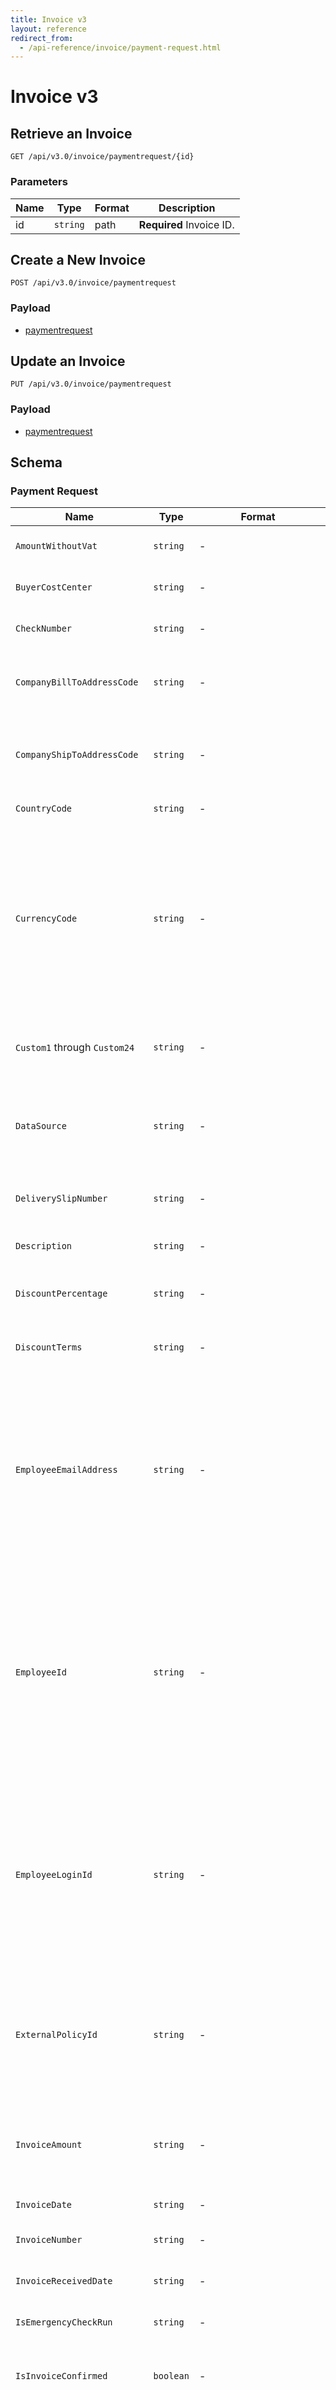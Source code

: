 ```yaml
---
title: Invoice v3
layout: reference
redirect_from:
  - /api-reference/invoice/payment-request.html
---
```


# Invoice v3

## Retrieve an Invoice <a name="get"></a>

```
GET /api/v3.0/invoice/paymentrequest/{id}
```

### Parameters

Name|Type|Format|Description
---|---|---|---
id|`string`|path|**Required** Invoice ID.

## Create a New Invoice <a name="post"></a>

```
POST /api/v3.0/invoice/paymentrequest
```

### Payload

* [paymentrequest](#schema-paymentRequest)

## Update an Invoice <a name="put"></a>

```
PUT /api/v3.0/invoice/paymentrequest
```

### Payload

* [paymentrequest](#schema-paymentRequest)

## Schema <a name="schema"></a>

### <a name="schema-paymentRequest"></a>Payment Request

Name|Type|Format|Description
---|---|---|---
`AmountWithoutVat`|`string`|-|The net amount of the invoice (excluding VAT).
`BuyerCostCenter`|`string`|-|The company defined center responsible for the Invoice.
`CheckNumber`|`string`|-|Check number of the payment made to the vendor.
`CompanyBillToAddressCode`|`string`|-|The code which identifies the company location to which the vendor billed the invoice.
`CompanyShipToAddressCode`|`string`|-|The code which identifies the company location to which the vendor shipped items listed in the invoice.
`CountryCode`|`string`|-|**Required** The country code.
`CurrencyCode`|`string`|-|The 3-letter ISO 4217 currency code for the invoice currency. Examples: `USD` - US dollars; `BRL` - Brazilian real; `CAD` - Canadian dollar; `CHF` - Swiss franc; `EUR` - Euro; `GBO` - Pound sterling; `HKD` - Hong Kong dollar; `INR` - Indian rupee; `MXN` - Mexican peso; `NOK` - Norwegian krone; `SEK` - Swedish krona.
`Custom1` through `Custom24`|`string`|-|The details from the Custom fields. These may not have data, depending on configuration.
`DataSource`|`string`|-|A code which indicates the method used to created the Invoice. Use GET /invoice/localizeddata to translate the code into text.
`DeliverySlipNumber`|`string`|-|The delivery slip number associated with receiving receipt.
`Description`|`string`|-|User entered description of the Invoice.
`DiscountPercentage`|`string`|-|The discount from the supplier if the discount terms are met.
`DiscountTerms`|`string`|-|The NET discount terms with a supplier when discounts apply.
`EmployeeEmailAddress`|`string`|-|The email address of the employee to whom the invoice should be assigned. Not evaluated if EmployeeLoginId or EmployeeId match an employee. This value is required if none of the following are provided: `LedgerCode`; `EmployeeLoginId`, `EmployeeId`; `PurchaseOrderNumber`; `ExternalPolicyId`.
`EmployeeId`|`string`|-|The company ID of the employee to whom the invoice should be assigned. Has precedence over `EmployeeEmail`; not evaluated if `EmployeeLoginId` matches an employee. This value is required if none of the following are provided: `LedgerCode`; `EmployeeLoginId`; `EmployeeEmail`; `PurchaseOrderNumber`; `ExternalPolicyId`.
`EmployeeLoginId`|`string`|-|The login ID of the employee to whom the invoice should be assigned. Has precedence over `EmployeeId` and `EmployeeEmail`. This value is required if none of the following are provided: `LedgerCode`; `EmployeeId`; `EmployeeEmail`; `PurchaseOrderNumber`; `ExternalPolicyId`.
`ExternalPolicyId`|`string`|-|The external policy ID of the Invoice. This value is required if none of the following are provided: `LedgerCode`; `EmployeeLoginId`, `EmployeeId`; `EmployeeEmail`; `PurchaseOrderNumber`.
`InvoiceAmount`|`string`|-|**Required** User-entered value representing the total invoice amount, used to calculate amount remaining on the line item page.
`InvoiceDate`|`string`|-|The date the vendor issued the Invoice.
`InvoiceNumber`|`string`|-|The Invoice Number from the vendor for the Invoice.
`InvoiceReceivedDate`|`string`|-|The date on which the invoice was received.
`IsEmergencyCheckRun`|`string`|-|Is an emergency check run required (Y/N).
`IsInvoiceConfirmed`|`boolean`|-|Indicates if the Invoice is confirmed or in a different status Supported values: `true`, `false`
`LedgerCode`|`string`|-|A code which indicates which company journal the Invoice is assigned to. Use GET /invoice/localizeddata to obtain valid codes. This value is required if none of the following are provided: `EmployeeLoginId`; `EmployeeId`; `EmployeeEmail`; `PurchaseOrderNumber`; `ExternalPolicyId`.
`LineItems`|`array`|[`LineItem`](#line-item)|The details of the Core Payment Request Line Item Identity Fields.
`Name`|`string`|-|**Required** The Invoice name.
`NotesToVendor`|`string`|-|Information from the customer to the vendor for special requests or handling for the ordered good or service.
`OB10BuyerId`|`string`|-|A unique buyer account on the OB10 network.
`OB10TransactionId`|`string`|-|Unique Identifier for the Invoice transaction (generated by OB10).
`OrgUnit1`|`string`|-|The details from the Organization Unit fields. These may not have data, depending on configuration.
`OrgUnit2`|`string`|-|The details from the Organization Unit fields. These may not have data, depending on configuration.
`OrgUnit3`|`string`|-|The details from the Organization Unit fields. These may not have data, depending on configuration.
`OrgUnit4`|`string`|-|The details from the Organization Unit fields. These may not have data, depending on configuration.
`OrgUnit5`|`string`|-|The details from the Organization Unit fields. These may not have data, depending on configuration.
`OrgUnit6`|`string`|-|The details from the Organization Unit fields. These may not have data, depending on configuration.
`PaymentAdjustmentNotes`|`string`|-|Notes to the vendor regarding the amount paid (underpayment due to damages, for example).
`PaymentAmount`|`string`|-|Represents the amount of the payment that will be/has been made for the Invoice.
`PaymentDueDate`|`string`|-|The date the vendor needs to be paid by.
`PaymentTermsDays`|`string`|-|This number, along with type of payment terms (example: NET), determine when the invoice is expected to be paid.
`ProvincialTaxId`|`string`|-|The Vendor Provincial Tax ID.
`PurchaseOrderNumber`|`string`|-|The ID of the Purchase Order to which the Invoice should be matched. This value is required if none of the following are provided: `LedgerCode`; `EmployeeLoginId`, `EmployeeId`, `EmployeeEmail`, `ExternalPolicyId`.
`ReceiptConfirmationType`|`string`|-|A code which indicates the receipt confirmation type for this Invoice (Invoice Confirmation, for example). Use GET /invoice/localizeddata to translate the code into text.
`ShippingAmount`|`string`|-|The value for the Shipping Amount header field.
`TaxAmount`|`string`|-|The value for the Tax Amount header field.
`VatAmountOne`|`string`|-|The amount of VAT included in the invoice total (first of two VAT amount fields available).
`VatAmountTwo`|`string`|-|The amount of VAT included in the invoice total (second of two VAT amount fields available).
`VatRateOne`|`string`|-|The VAT rate applied to the net invoice total (should relate to the first VAT amount field).
`VatRateTwo`|`string`|-|The VAT rate applied to the net invoice total (should relate to the second VAT amount field).
`VendorRemitToIdentifier`|`object`|[`VendorRemitToIdentifier`](#vendor-remit-to-identifier)|**Required** Used to identify the vendor location for payment remittance. At a minimum, the `VendorCode` or the combination of (`VendorName`, `Address1`, and `PostalCode`) are required. Use of as many fields as possible is encouraged to ensure a single vendor can be identified. If more than one vendor matches the information provided, the Invoice creation attempt will fail.
`VendorShipFromAddressCode`|`string`|-|The code which identifies the location from which the vendor shipped items listed in the invoice.
`VendorTaxId`|`string`|-|The Vendor Tax ID.

### <a name="line-item"></a>LineItem

Name|Type|Format|Description
---|---|---|---
`Allocations`|`array`|[`Allocation`](#allocation)|The details of the Invoice allocation fields.
`AmountWithoutVat`|`string`|-|The net amount of the line item (excluding VAT).
`Custom1` through `Custom20`|`string`|-|The details from the Custom fields. These may not have data, depending on configuration.
`Description`|`string`|-|Brief overview of the good or service ordered.
`ExpenseTypeCode`|`string`|-|A code which indicates the Expense Type for the Line Item.
`ItemCode`|`string`|-|Represents the item code (the unique code a vendor assigns to a good or code a vendor assigns to a good or service to identify it).
`MatchedPurchaseOrderReceipts`|`array`|[`MatchedPurchaseOrderReceipt`](#matched-purchase-order-receipt)|The details of the Matched Purchase Order Receipts Identity Fields (if any).
`PurchaseOrderNumber`|`string`|-|Purchase Order that is associated to the Line Item .
`Quantity`|`string`|-|Total number of goods or services ordered.
`ShipFromPostalCode`|`string`|-|The postal code the good or service was shipped from.
`ShipToPostalCode`|`string`|-|The postal code the good or service will be shipped to.
`SupplierPartId`|`string`|-|The unique identifier provided by the supplier that is associated with the good or service.
`Tax`|`string`|-|The tax associated with the line item.
`TotalPrice`|`string`|-|The total amount of the line item.
`UnitOfMeasure`|`string`|-|The code for the measurement unit used to quantify the good or service. Use GET /invoice/localizeddata to look up codes and descriptions.
`UnitPrice`|`string`|-|The cost for a single unit of the line item good or service.
`VatAmount`|`string`|-|The amount of VAT included in the line item total.
`VatRate`|`string`|-|The VAT rate applied to the net line item total.

### <a name="allocation"></a>Allocation

Name|Type|Format|Description
---|---|---|---
`Custom1` through `Custom7`|`string`|-|The details from the Custom fields. These may not have data, depending on configuration.
`Custom8`|`string`|-|A value that can be applied to a custom field 8 that is part of the allocation form.
`Custom9`|`string`|-|A value that can be applied to a custom field 9 that is part of the allocation form.
`Custom10`|`string`|-|A value that can be applied to a custom field 10 that is part of the allocation form.
`Custom11` through `Custom20`|`string`|-|The details from the Custom fields. These may not have data, depending on configuration.
`Percentage`|`string`|-|**Required** The percentage of the Request Line Item that the individual allocation record. All Allocations associated to a given Line Item should add up to 100.

### <a name="matched-purchase-order-receipt"></a>MatchedPurchaseOrderReceipt

Name|Type|Format|Description
---|---|---|---
`GoodsReceiptNumber`|`string`|-|The identifier of the purchase order goods receipt number to which the Invoice line item is matched.

### <a name="vendor-remit-to-identifier"></a>VendorRemitToIdentifier

Name|Type|Format|Description
---|---|---|---
`Address1`|`string`|-|Line 1 of the street address.
`AddressCode`|`string`|-|The code which identifies a particular vendor location.
`Name`|`string`|-|The name of the vendor.
`PostalCode`|`string`|-|The postal / zip code.
`VendorCode`|`string`|-|The code which identifies a particular vendor.

